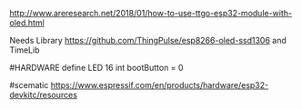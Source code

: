 http://www.areresearch.net/2018/01/how-to-use-ttgo-esp32-module-with-oled.html


Needs Library
https://github.com/ThingPulse/esp8266-oled-ssd1306
and TimeLib

#HARDWARE
define LED 16
int bootButton = 0

#scematic
https://www.espressif.com/en/products/hardware/esp32-devkitc/resources
